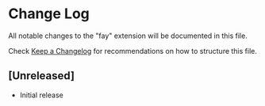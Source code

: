 # Change Log
All notable changes to the "fay" extension will be documented in this file.

Check [Keep a Changelog](http://keepachangelog.com/) for recommendations on how to structure this file.

## [Unreleased]
- Initial release